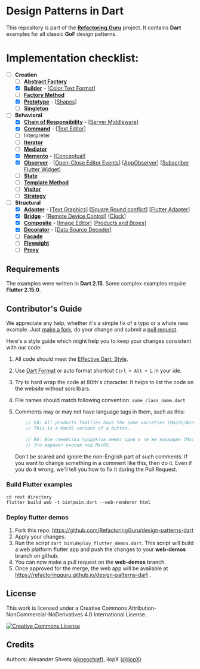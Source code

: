 # Design Patterns in Dart
This repository is part of the [**Refactoring.Guru**](https://refactoring.guru/design-patterns) project.
It contains **Dart** examples for all classic **GoF** design patterns.

# Implementation checklist:
- [ ] **Creation**
    - [ ] [**Abstract Factory**](https://refactoring.guru/design-patterns/abstract-factory)
    - [x] [**Builder**](https://refactoring.guru/design-patterns/builder) - [[Color Text Format](https://github.com/RefactoringGuru/design-patterns-dart/tree/master/patterns/builder/color_text_format)]
    - [ ] [**Factory Method**](https://refactoring.guru/design-patterns/factory-method)
    - [x] [**Prototype**](https://refactoring.guru/design-patterns/prototype) - [[Shapes](https://github.com/RefactoringGuru/design-patterns-dart/tree/master/patterns/prototype/shapes)] 
    - [ ] [**Singleton**](https://refactoring.guru/design-patterns/singleton)
- [ ]  **Behavioral**
    - [x] [**Chain of Responsibility**](https://refactoring.guru/design-patterns/chain-of-esponsibility) - [[Server Middleware](https://github.com/RefactoringGuru/design-patterns-dart/tree/master/patterns/chain_of_responsibility/server_middleware)]
    - [x] [**Command**](https://refactoring.guru/design-patterns/command) - [[Text Editor](https://github.com/RefactoringGuru/design-patterns-dart/tree/master/patterns/command/text_editor)] 
    - [ ] Interpreter
    - [ ] [**Iterator**](https://refactoring.guru/design-patterns/iterator)
    - [ ] [**Mediator**](https://refactoring.guru/design-patterns/mediator)
    - [x] [**Memento**](https://refactoring.guru/design-patterns/memento) - [[Conceptual](https://github.com/RefactoringGuru/design-patterns-dart/tree/master/patterns/memento/conceptual)]
    - [x] [**Observer**](https://refactoring.guru/design-patterns/observer) - [[Open-Close Editor Events](https://github.com/RefactoringGuru/design-patterns-dart/tree/master/patterns/observer/open_close_editor_events)] [[AppObserver](https://github.com/RefactoringGuru/design-patterns-dart/tree/master/patterns/observer/app_observer)] [[Subscriber Flutter Widget](https://github.com/RefactoringGuru/design-patterns-dart/tree/master/patterns/observer/subscriber_flutter_widget)]
    - [ ] [**State**](https://refactoring.guru/design-patterns/state)
    - [ ] [**Template Method**](https://refactoring.guru/design-patterns/template-method)
    - [ ] [**Visitor**](https://refactoring.guru/design-patterns/visitor)
    - [ ] [**Strategy**](https://refactoring.guru/design-patterns/strategy)
- [ ] **Structural**
    - [x] [**Adapter**](https://refactoring.guru/design-patterns/adapter) - [[Text Graphics](https://github.com/RefactoringGuru/design-patterns-dart/tree/master/patterns/adapter/text_graphics)] [[Square Round conflict](https://github.com/RefactoringGuru/design-patterns-dart/tree/master/patterns/adapter/square_round_conflict)] [[Flutter Adapter](https://github.com/RefactoringGuru/design-patterns-dart/tree/master/patterns/adapter/flutter_adapter)] 
    - [x] [**Bridge**](https://refactoring.guru/design-patterns/bridge) - [[Remote Device Control](https://github.com/RefactoringGuru/design-patterns-dart/tree/master/patterns/bridge/devices_remote_control)] [[Clock](https://github.com/RefactoringGuru/design-patterns-dart/tree/master/patterns/bridge/clock)] 
    - [x] [**Composite**](https://refactoring.guru/design-patterns/composite) - [[Image Editor](https://github.com/RefactoringGuru/design-patterns-dart/tree/master/patterns/composite/image_editor)] [[Products and Boxes](https://github.com/RefactoringGuru/design-patterns-dart/tree/master/patterns/composite/products_and_boxes)] 
    - [x] [**Decorator**](https://refactoring.guru/design-patterns/decorator) - [[Data Source Decoder](https://github.com/RefactoringGuru/design-patterns-dart/tree/master/patterns/decorator/data_source_decoder)]
    - [ ] [**Facade**](https://refactoring.guru/design-patterns/facade)
    - [ ] [**Flyweight**](https://refactoring.guru/design-patterns/flyweight)
    - [ ] [**Proxy**](https://refactoring.guru/design-patterns/proxy)

## Requirements

The examples were written in **Dart 2.15**.
Some complex examples require **Flutter 2.15.0**.

## Contributor's Guide

We appreciate any help, whether it's a simple fix of a typo or a whole new example. Just [make a fork](https://help.github.com/articles/fork-a-repo/), do your change and submit a [pull request](https://help.github.com/articles/creating-a-pull-request-from-a-fork/).

Here's a style guide which might help you to keep your changes consistent with our code:

1. All code should meet the [Effective Dart: Style](https://dart.dev/guides/language/effective-dart/style).
 
2. Use [Dart Format](https://dart.dev/tools/dart-format) or auto format shortcut `Ctrl + Alt + L` in your ide. 

3. Try to hard wrap the code at 80th's character. It helps to list the code on the website without scrollbars.

4. File names should match following convention: `some_class_name.dart`

5. Comments may or may not have language tags in them, such as this:
    ```dart
        // EN: All products families have the same varieties (MacOS/Windows).
        // This is a MacOS variant of a button.
        
        // RU: Все семейства продуктов имеют одни и те же вариации (MacOS/Windows).
        // Это вариант кнопки под MacOS.
    ```
    Don't be scared and ignore the non-English part of such comments. If you want to change 
    something in a comment like this, then do it. Even if you do it wrong, we'll tell you how 
    to fix it during the Pull Request.


### Build Flutter examples
```batch
cd root directory
flutter build web -t bin\main.dart --web-renderer html
```

### Deploy flutter demos
1. Fork this repo: https://github.com/RefactoringGuru/design-patterns-dart
2. Apply your changes.
3. Run the script `dart bin\deploy_flutter_demos.dart`.
This script will build a web platform flutter app and push the changes to your **web-demos** branch on github.
4. You can now make a pull request on the **web-demos** branch.
5. Once approved for the merge, the web app will be available at https://refactoringguru.github.io/design-patterns-dart .

## License
This work is licensed under a Creative Commons Attribution-NonCommercial-NoDerivatives 4.0 International License.

<a rel="license" href="http://creativecommons.org/licenses/by-nc-nd/4.0/"><img alt="Creative Commons License" style="border-width:0" src="https://i.creativecommons.org/l/by-nc-nd/4.0/80x15.png" /></a>


## Credits
Authors: Alexander Shvets ([@neochief](https://github.com/neochief)), ilopX ([@ilopX](https://github.com/ilopX))

